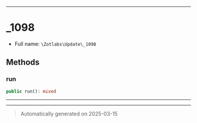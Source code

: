 ***

# _1098





* Full name: `\Zotlabs\Update\_1098`




## Methods


### run



```php
public run(): mixed
```












***


***
> Automatically generated on 2025-03-15
